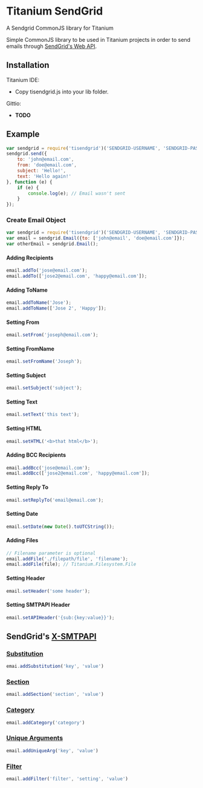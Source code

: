 # Titanium SendGrid

A Sendgrid CommonJS library for Titanium

Simple CommonJS library to be used in Titanium projects in order to
send emails through
[SendGrid's Web API](http://sendgrid.com/docs/API_Reference/Web_API/mail.html).

## Installation

Titanium IDE:

* Copy tisendgrid.js into your lib folder.

Gittio:
* **TODO**

## Example

```js
var sendgrid = require('tisendgrid')('SENDGRID-USERNAME', 'SENDGRID-PASSOWORD');
sendgrid.send({
	to: 'john@email.com',
	from: 'doe@email.com',
	subject: 'Hello!',
	text: 'Hello again!'
}, function (e) {
	if (e) {
		console.log(e); // Email wasn't sent
	}
});
```

### Create Email Object

```js
var sendgrid = require('tisendgrid')('SENDGRID-USERNAME', 'SENDGRID-PASSOWORD');
var email = sendgrid.Email({to: ['john@email', 'doe@email.com']});
var otherEmail = sendgrid.Email();
```

#### Adding Recipients

```js
email.addTo('jose@email.com');
email.addTo(['jose2@email.com', 'happy@email.com']);
```

#### Adding ToName

```js
email.addToName('Jose');
email.addToName(['Jose 2', 'Happy']);
```

#### Setting From

```js
email.setFrom('joseph@email.com');
```

#### Setting FromName

```js
email.setFromName('Joseph');
```

#### Setting Subject

```js
email.setSubject('subject');
```

#### Setting Text

```js
email.setText('this text');
```

#### Setting HTML

```js
email.setHTML('<b>that html</b>');
```

#### Adding BCC Recipients

```js
email.addBcc('jose@email.com');
email.addBcc(['jose2@email.com', 'happy@email.com']);
```

#### Setting Reply To

```js
email.setReplyTo('email@email.com');
```

#### Setting Date

```js
email.setDate(new Date().toUTCString());
```

#### Adding Files

```js
// Filename parameter is optional
email.addFile('./filepath/file', 'filename');
email.addFile(file); // Titanium.Filesystem.File
```

#### Setting Header

```js
email.setHeader('some header');
```

#### Setting SMTPAPI Header

```js
email.setAPIHeader('{sub:{key:value}}');
```

## SendGrid's  [X-SMTPAPI](http://sendgrid.com/docs/API_Reference/SMTP_API/)


### [Substitution](http://sendgrid.com/docs/API_Reference/SMTP_API/substitution_tags.html)

```js
emai.addSubstitution('key', 'value')
```

### [Section](http://sendgrid.com/docs/API_Reference/SMTP_API/section_tags.html)

```js
email.addSection('section', 'value')
```

### [Category](http://sendgrid.com/docs/Delivery_Metrics/categories.html)

```js
email.addCategory('category')
```

### [Unique Arguments](http://sendgrid.com/docs/API_Reference/SMTP_API/unique_arguments.html)

```js
email.addUniqueArg('key', 'value')
```

### [Filter](http://sendgrid.com/docs/API_Reference/SMTP_API/apps.html)

```js
email.addFilter('filter', 'setting', 'value')
```
